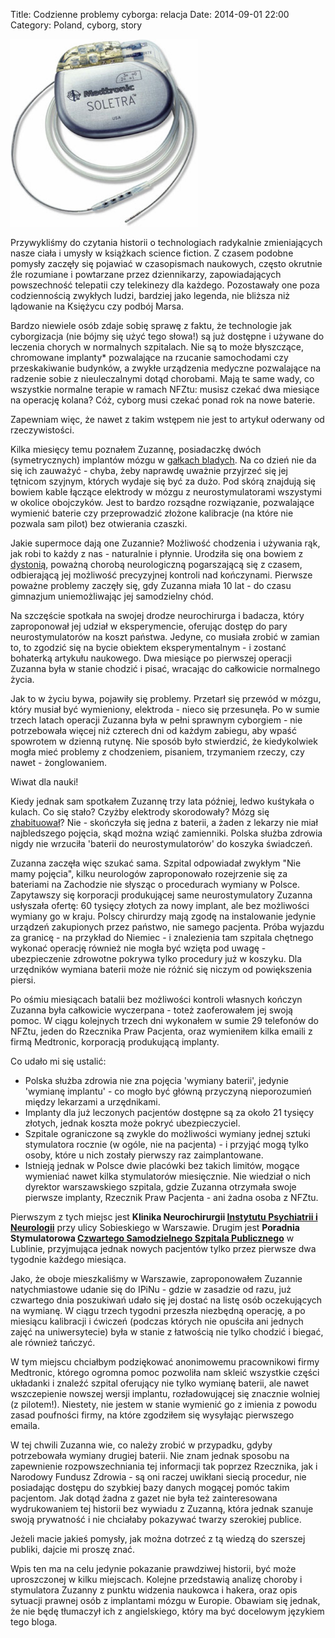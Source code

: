 ﻿Title: Codzienne problemy cyborga: relacja
Date: 2014-09-01 22:00
Category: Poland, cyborg, story

<a href="http://professional.medtronic.com/pt/neuro/dbs-md/prod/soletra/">
  <img class="article-img" src="images/02_cyborg_story/medtronic-soletra.jpg" style="width: 300px; height: 300px;" title="Soletra neurostimulator by Medtronic">
</a>

Przywykliśmy do czytania historii o technologiach radykalnie zmieniających nasze ciała i umysły w książkach science fiction. Z czasem podobne pomysły zaczęły się pojawiać w czasopismach naukowych, często okrutnie źle rozumiane i powtarzane przez dziennikarzy, zapowiadających powszechność telepatii czy telekinezy dla każdego. Pozostawały one poza codziennością zwykłych ludzi, bardziej jako legenda, nie bliższa niż lądowanie na Księżycu czy podbój Marsa.

Bardzo niewiele osób zdaje sobię sprawę z faktu, że technologie jak cyborgizacja (nie bójmy się użyć tego słowa!) są już dostępne i używane do leczenia chorych w normalnych szpitalach. Nie są to może błyszczące, chromowane implanty<span title="w zasadzie są, ale nie widać tego pod skórą">*</span> pozwalające na rzucanie samochodami czy przeskakiwanie budynków, a zwykłe urządzenia medyczne pozwalające na radzenie sobie z nieuleczalnymi dotąd chorobami. Mają te same wady, co wszystkie normalne terapie w ramach NFZtu: musisz czekać dwa miesiące na operację kolana? Cóż, cyborg musi czekać ponad rok na nowe baterie.

Zapewniam więc, że nawet z takim wstępem nie jest to artykuł oderwany od rzeczywistości.

Kilka miesięcy temu poznałem Zuzannę, posiadaczkę dwóch (symetrycznych) implantów mózgu w [gałkach bladych]. Na co dzień nie da się ich zauważyć - chyba, żeby naprawdę uważnie przyjrzeć się jej tętnicom szyjnym, których wydaje się być za dużo. Pod skórą znajdują się bowiem kable łączące elektrody w mózgu z neurostymulatorami wszystymi w okolice obojczyków. Jest to bardzo rozsądne rozwiązanie, pozwalające wymienić baterie czy przeprowadzić złożone kalibracje (na które nie pozwala sam pilot) bez otwierania czaszki.

Jakie supermoce dają one Zuzannie? Możliwość chodzenia i używania rąk, jak robi to każdy z nas - naturalnie i płynnie. Urodziła się ona bowiem z [dystonią], poważną chorobą neurologiczną pogarszającą się z czasem, odbierającą jej możliwość precyzyjnej kontroli nad kończynami. Pierwsze poważne problemy zaczęły się, gdy Zuzanna miała 10 lat - do czasu gimnazjum uniemożliwając jej samodzielny chód.

Na szczęście spotkała na swojej drodze neurochirurga i badacza, który zaproponował jej udział w eksperymencie, oferując dostęp do pary neurostymulatorów na koszt państwa. Jedyne, co musiała zrobić w zamian to, to zgodzić się na bycie obiektem eksperymentalnym - i zostanć bohaterką artykułu naukowego. Dwa miesiące po pierwszej operacji Zuzanna była w stanie chodzić i pisać, wracając do całkowicie normalnego życia.

Jak to w życiu bywa, pojawiły się problemy. Przetarł się przewód w mózgu, który musiał być wymieniony, elektroda - nieco się przesunęła. Po w sumie trzech latach operacji Zuzanna była w pełni sprawnym cyborgiem - nie potrzebowała więcej niż czterech dni od każdym zabiegu, aby wpaść spowrotem w dzienną rutynę. Nie sposób było stwierdzić, że kiedykolwiek mogła mieć problemy z chodzeniem, pisaniem, trzymaniem rzeczy, czy nawet - żonglowaniem.

Wiwat dla nauki!

Kiedy jednak sam spotkałem Zuzannę trzy lata później, ledwo kuśtykała o kulach. Co się stało? Czyżby elektrody skorodowały? Mózg się [zhabituował]? Nie - skończyła się jedna z baterii, a żaden z lekarzy nie miał najbledszego pojęcia, skąd można wziąć zamienniki. Polska służba zdrowia nigdy nie wrzuciła 'baterii do neurostymulatorów' do koszyka świadczeń.

Zuzanna zaczęła więc szukać sama. Szpital odpowiadał zwykłym "Nie mamy pojęcia", kilku neurologów zaproponowało rozejrzenie się za bateriami na Zachodzie nie słysząc o procedurach wymiany w Polsce. Zapytawszy się korporacji produkującej same neurostymulatory Zuzanna usłyszała ofertę: 60 tysięcy złotych za nowy implant, ale bez możliwości wymiany go w kraju. Polscy chirurdzy mają zgodę na instalowanie jedynie urządzeń zakupionych przez państwo, nie samego pacjenta. Próba wyjazdu za granicę - na przykład do Niemiec - i znalezienia tam szpitala chętnego wykonać operację również nie mogła być wzięta pod uwagę - ubezpieczenie zdrowotne pokrywa tylko procedury już w koszyku. Dla urzędników wymiana baterii może nie różnić się niczym od powiększenia piersi.

Po ośmiu miesiącach batalii bez możliwości kontroli własnych kończyn Zuzanna była całkowicie wyczerpana - toteż zaoferowałem jej swoją pomoc. W ciągu kolejnych trzech dni wykonałem w sumie 29 telefonów do NFZtu, jeden do Rzecznika Praw Pacjenta, oraz wymieniłem kilka emaili z firmą Medtronic, korporacją produkującą implanty.

Co udało mi się ustalić:
 - Polska służba zdrowia nie zna pojęcia 'wymiany baterii', jedynie 'wymianę implantu' - co mogło być główną przyczyną nieporozumień między lekarzami a urzędnikami.
 - Implanty dla już leczonych pacjentów dostępne są za około 21 tysięcy złotych, jednak koszta może pokryć ubezpieczyciel.
 - Szpitale ograniczone są zwykle do możliwości wymiany jednej sztuki stymulatora rocznie (w ogóle, nie na pacjenta) - i przyjąć mogą tylko osoby, które u nich zostały pierwszy raz zaimplantowane.
 - Istnieją jednak w Polsce dwie placówki bez takich limitów, mogące wymieniać nawet kilka stymulatorów miesięcznie. Nie wiedział o nich dyrektor warszawskiego szpitala, gdzie Zuzanna otrzymała swoje pierwsze implanty, Rzecznik Praw Pacjenta - ani żadna osoba z NFZtu.

Pierwszym z tych miejsc jest **Klinika Neurochirurgii [Instytutu Psychiatrii i Neurologii]** przy ulicy Sobieskiego w Warszawie. Drugim jest **Poradnia Stymulatorowa [Czwartego Samodzielnego Szpitala Publicznego]** w Lublinie, przyjmująca jednak nowych pacjentów tylko przez pierwsze dwa tygodnie każdego miesiąca.

Jako, że oboje mieszkaliśmy w Warszawie, zaproponowałem Zuzannie natychmiastowe udanie się do IPiNu - gdzie w zasadzie od razu, już czwartego dnia poszukiwań udało się jej dostać na listę osób oczekujących na wymianę. W ciągu trzech tygodni przeszła niezbędną operację, a po miesiącu kalibracji i ćwiczeń (podczas których nie opuściła ani jednych zajęć na uniwersytecie) była w stanie z łatwością nie tylko chodzić i biegać, ale również tańczyć.

W tym miejscu chciałbym podziękować anonimowemu pracownikowi firmy Medtronic, którego ogromna pomoc pozwoliła nam skleić wszystkie części układanki i znaleźć szpital oferujący nie tylko wymianę baterii, ale nawet wszczepienie nowszej wersji implantu, rozładowującej się znacznie wolniej (z pilotem!). Niestety, nie jestem w stanie wymienić go z imienia z powodu zasad poufności firmy, na które zgodziłem się wysyłając pierwszego emaila.

W tej chwili Zuzanna wie, co należy zrobić w przypadku, gdyby potrzebowała wymiany drugiej baterii. Nie znam jednak sposobu na zapewnienie rozpowszechniania tej informacji tak poprzez Rzecznika, jak i Narodowy Fundusz Zdrowia - są oni raczej uwikłani siecią procedur, nie posiadając dostępu do szybkiej bazy danych mogącej pomóc takim pacjentom. Jak dotąd żadna z gazet nie była też zainteresowana wydrukowaniem tej historii bez wywiadu z Zuzanną, która jednak szanuje swoją prywatność i nie chciałaby pokazywać twarzy szerokiej publice.

Jeżeli macie jakieś pomysły, jak można dotrzeć z tą wiedzą do szerszej publiki, dajcie mi proszę znać.

Wpis ten ma na celu jedynie pokazanie prawdziwej historii, być może uproszczonej w kilku miejscach. Kolejne przedstawią analizę choroby i stymulatora Zuzanny z punktu widzenia naukowca i hakera, oraz opis sytuacji prawnej osób z implantami mózgu w Europie. Obawiam się jednak, że nie będę tłumaczył ich z angielskiego, który ma być docelowym językiem tego bloga.

[gałkach bladych]: http://pl.wikipedia.org/wiki/Ga%C5%82ka_blada
[dystonią]: http://pl.wikipedia.org/wiki/Dystonia
[zhabituował]: http://pl.wikipedia.org/wiki/Habituacja
[Instytutu Psychiatrii i Neurologii]: http://www.ipin.edu.pl/
[Czwartego Samodzielnego Szpitala Publicznego]: http://www.spsk4.lublin.pl/
